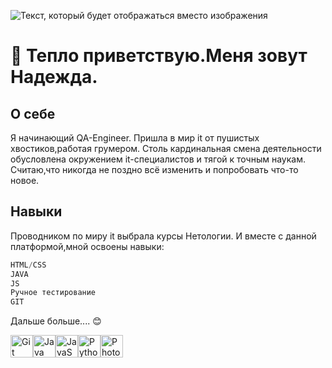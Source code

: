 
![Текст, который будет отображаться вместо изображения](https://j.gifs.com/NLNVnN.gif)


# 👋  Тепло приветствую.Меня зовут Надежда.


## О себе
Я начинающий QA-Engineer. Пришла в мир it от пушистых хвостиков,работая грумером. 
Столь кардинальная смена деятельности обусловлена окружением it-специалистов и тягой к точным наукам.   Считаю,что никогда не поздно всё изменить и попробовать что-то новое. 

## Навыки

Проводником по миру it выбрала курсы Нетологии. И вместе с данной платформой,мной освоены навыки:

```c
HTML/CSS
JAVA
JS
Ручное тестирование
GIT

```
Дальше больше.... 😊








<p align="left">
<a href="https://git-scm.com/" target="_blank" rel="noreferrer"><img src="https://raw.githubusercontent.com/danielcranney/readme-generator/main/public/icons/skills/git-colored.svg" width="36" height="36" alt="Git" /></a><a href="https://www.oracle.com/java/" target="_blank" rel="noreferrer"><img src="https://raw.githubusercontent.com/danielcranney/readme-generator/main/public/icons/skills/java-colored.svg" width="36" height="36" alt="Java" /></a><a href="https://developer.mozilla.org/en-US/docs/Web/JavaScript" target="_blank" rel="noreferrer"><img src="https://raw.githubusercontent.com/danielcranney/readme-generator/main/public/icons/skills/javascript-colored.svg" width="36" height="36" alt="JavaScript" /></a><a href="https://www.python.org/" target="_blank" rel="noreferrer"><img src="https://raw.githubusercontent.com/danielcranney/readme-generator/main/public/icons/skills/python-colored.svg" width="36" height="36" alt="Python" /></a><a href="https://www.adobe.com/uk/products/photoshop.html" target="_blank" rel="noreferrer"><img src="https://raw.githubusercontent.com/danielcranney/readme-generator/main/public/icons/skills/photoshop-colored.svg" width="36" height="36" alt="Photoshop" /></a>
</p>